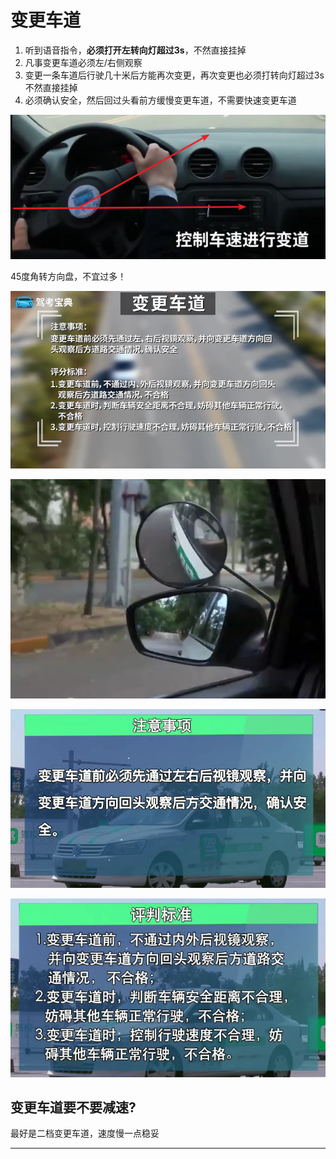 # 变更车道

1. 听到语音指令，**必须打开左转向灯超过3s**，不然直接挂掉
2. 凡事变更车道必须左/右侧观察
3. 变更一条车道后行驶几十米后方能再次变更，再次变更也必须打转向灯超过3s不然直接挂掉
4. 必须确认安全，然后回过头看前方缓慢变更车道，不需要快速变更车道


![1545188781820.png](image/1545188781820.png)

45度角转方向盘，不宜过多！


![1545188833519.png](image/1545188833519.png)

![1545216934519.png](image/1545216934519.png)

![1545216996820.png](image/1545216996820.png)

![1545217030732.png](image/1545217030732.png)


## 变更车道要不要减速?

最好是二档变更车道，速度慢一点稳妥

---
